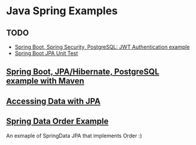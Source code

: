 # Java Spring Examples

## TODO

* [Spring Boot, Spring Security, PostgreSQL: JWT Authentication example](https://bezkoder.com/spring-boot-security-postgresql-jwt-authentication/)
* [Spring Boot JPA Unit Test](https://bezkoder.com/spring-boot-unit-test-jpa-repo-datajpatest/)

## [Spring Boot, JPA/Hibernate, PostgreSQL example with Maven](https://bezkoder.com/spring-boot-postgresql-example/)

## [Accessing Data with JPA](https://spring.io/guides/gs/accessing-data-jpa/)

## [Spring Data Order Example](https://github.com/spring-projects/spring-data-book)

An exmaple of SpringData JPA that implements Order :)
